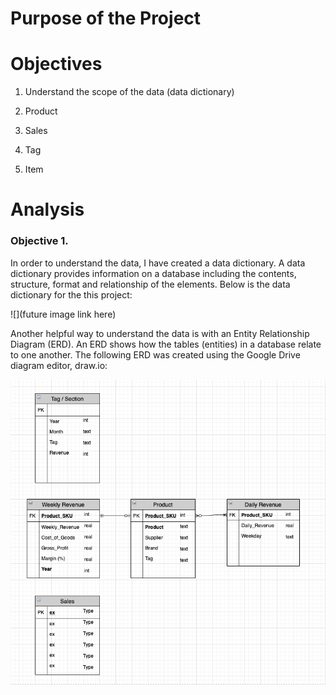 # Purpose of the Project


# Objectives

1. Understand the scope of the data (data dictionary)

1. Product

2. Sales

3. Tag

4. Item


# Analysis
### Objective 1.
In order to understand the data, I have created a data dictionary. A data dictionary provides information on a database including the contents, structure, format and relationship of the elements. Below is the data dictionary for the this project:

![](future image link here)

Another helpful way to understand the data is with an Entity Relationship Diagram (ERD). An ERD shows how the tables (entities) in a database relate to one another. The following ERD was created using the Google Drive diagram editor, draw.io:

![](https://github.com/sibineejokela/Store_Data_May2020/blob/master/image_tests/Test_ERD.png)